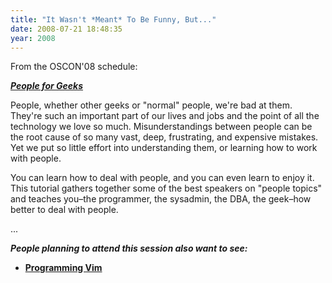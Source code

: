 ```yaml
---
title: "It Wasn't *Meant* To Be Funny, But..."
date: 2008-07-21 18:48:35
year: 2008
---
```

From the OSCON'08 schedule:

<a href="http://en.oreilly.com/oscon2008/public/schedule/detail/3001"><strong><em>People for Geeks</em></strong></a>

People, whether other geeks or "normal" people, we're bad at them. They're such an important part of our lives and jobs and the point of all the technology we love so much. Misunderstandings between people can be the root cause of so many vast, deep, frustrating, and expensive mistakes. Yet we put so little effort into understanding them, or learning how to work with people.

You can learn how to deal with people, and you can even learn to enjoy it. This tutorial gathers together some of the best speakers on "people topics" and teaches you–the programmer, the sysadmin, the <span class="caps">DBA</span>, the geek–how better to deal with people.

...

<strong><em>People planning to attend this session also want to see:</em></strong>
<ul>
	<li><strong><a href="http://en.oreilly.com/oscon2008/public/schedule/detail/2440">Programming Vim</a></strong></li>
</ul>
